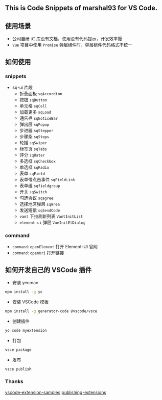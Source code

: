## This is Code Snippets of marshal93 for VS Code.

## 使用场景
* 公司自研 `UI` 库没有文档，使用没有代码提示，开发效率慢
* `Vue` 项目中使用 `Promise` 弹层组件时，弹层组件代码格式不统一

## 如何使用
### snippets
* sq-ui 片段
	* 折叠面板 `sqAccordion`
	* 按钮 `sqButton`
	* 单元格 `sqCell`
	* 加载更多 `sqLoad`
	* 通告栏 `sqNoticeBar`
	* 弹出层 `sqPopup`
	* 步进器 `sqStepper`
	* 步骤条 `sqSteps`
	* 轮播 `sqSwiper`
	* 标签页 `sqTabs`
	* 评分 `sqRater`
	* 多选框 `sqCheckbox`
	* 单选框 `sqRadio`
	* 表单 `sqField`
	* 表单带点击事件 `sqFieldLink`
	* 表单组 `sqfieldgroup`
	* 开关 `sqSwitch`
	* 勾选协议 `sqagree`
	* 选择地区弹层 `sqArea`
	* 发送短信 `sqSendCode`
	* `vant` 下拉刷新列表 `VantInitList`
	* `element-ui` 弹层 `VueInitElDialog`

### command
* `command`: `openElement` 打开 Element-UI 官网
* `command`: `openUri` 打开链接

## 如何开发自己的 VSCode 插件

* 安装 yeoman
```bash
npm install -g yo
```
* 安装 VSCode 模板
```bash
npm install -g generator-code @vscode/vsce
```
* 创建插件
```bash
yo code myextension
```
* 打包
```bash
vsce package
```

* 发布
```bash
vsce publish
```

### Thanks

[vscode-extension-samples](https://github.com/microsoft/vscode-extension-samples)
[publishing-extensions](https://code.visualstudio.com/api/working-with-extensions/publishing-extension#publishing-extensions)
